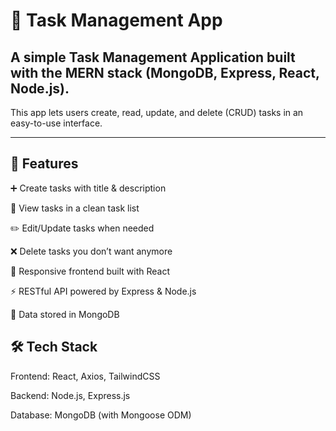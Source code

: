 # 📝 Task Management App

## A simple Task Management Application built with the MERN stack (MongoDB, Express, React, Node.js).

This app lets users create, read, update, and delete (CRUD) tasks in an easy-to-use interface.

___


## 🚀 Features

➕ Create tasks with title & description

👀 View tasks in a clean task list

✏️ Edit/Update tasks when needed

❌ Delete tasks you don’t want anymore

📱 Responsive frontend built with React

⚡ RESTful API powered by Express & Node.js

💾 Data stored in MongoDB

## 🛠️ Tech Stack

Frontend: React, Axios, TailwindCSS 

Backend: Node.js, Express.js

Database: MongoDB (with Mongoose ODM)
